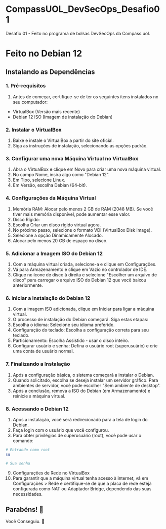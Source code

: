 # CompassUOL_DevSecOps_Desafio01

Desafio 01 - Feito no programa de bolsas DevSecOps da Compass.uol.

# Feito no Debian 12

## Instalando as Dependências

### 1. Pré-requisitos
1. Antes de começar, certifique-se de ter os seguintes itens instalados no seu computador:
 - VirtualBox (Versão mais recente)
 - Debian 12 ISO (Imagem de instalação do Debian)

### 2. Instalar o VirtualBox
1. Baixe e instale o VirtualBox a partir do site oficial.
2. Siga as instruções de instalação, selecionando as opções padrão.

### 3. Configurar uma nova Máquina Virtual no VirtualBox
1. Abra o VirtualBox e clique em Novo para criar uma nova máquina virtual.
2. No campo Nome, insira algo como "Debian 12".
3. Em Tipo, selecione Linux.
4. Em Versão, escolha Debian (64-bit).

### 4. Configurações da Máquina Virtual
1. Memória RAM: Alocar pelo menos 2 GB de RAM (2048 MB). Se você tiver mais memória disponível, pode aumentar esse valor.
2. Disco Rígido:
3. Escolha Criar um disco rígido virtual agora.
4. No próximo passo, selecione o formato VDI (VirtualBox Disk Image).
5. Selecione a opção Dinamicamente Alocado.
6. Alocar pelo menos 20 GB de espaço no disco.

### 5. Adicionar a Imagem ISO do Debian 12
1. Com a máquina virtual criada, selecione-a e clique em Configurações.
2. Vá para Armazenamento e clique em Vazio no controlador de IDE.
3. Clique no ícone de disco à direita e selecione "Escolher um arquivo de disco" para carregar o arquivo ISO do Debian 12 que você baixou anteriormente.

### 6. Iniciar a Instalação do Debian 12
1. Com a imagem ISO adicionada, clique em Iniciar para ligar a máquina virtual.
2. O processo de instalação do Debian começará. Siga estas etapas:
3. Escolha o idioma: Selecione seu idioma preferido.
4. Configuração do teclado: Escolha a configuração correta para seu teclado.
5. Particionamento: Escolha Assistido - usar o disco inteiro.
6. Configurar usuário e senha: Defina o usuário root (superusuário) e crie uma conta de usuário normal.

### 7. Finalizando a Instalação
1. Após a configuração básica, o sistema começará a instalar o Debian.
2. Quando solicitado, escolha se deseja instalar um servidor gráfico. Para ambientes de servidor, você pode escolher "Sem ambiente de desktop".
3. Após a conclusão, remova a ISO do Debian (em Armazenamento) e reinicie a máquina virtual.

### 8. Acessando o Debian 12
1. Após a instalação, você será redirecionado para a tela de login do Debian.
2. Faça login com o usuário que você configurou.
3. Para obter privilégios de superusuário (root), você pode usar o comando:

```bash
# Entrando como root
su

# Sua senha
```

9. Configurações de Rede no VirtualBox
1. Para garantir que a máquina virtual tenha acesso à internet, vá em Configurações > Rede e certifique-se de que a placa de rede esteja configurada como NAT ou Adaptador Bridge, dependendo das suas necessidades.

## Parabéns! :tada:

Você Conseguiu. :partying_face:
